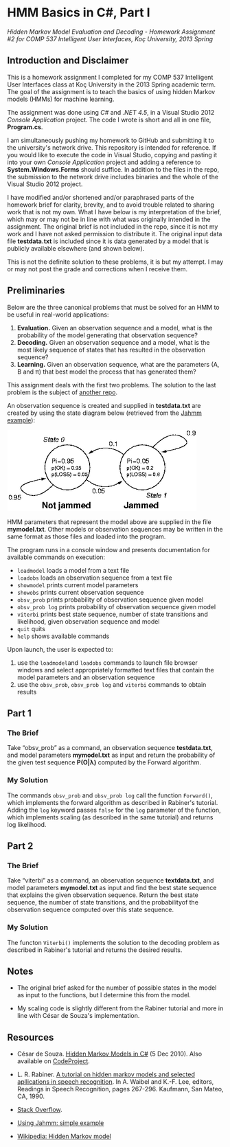 
HMM Basics in C#, Part I
=================================

*Hidden Markov Model Evaluation and Decoding - Homework Assignment #2 for COMP 537 Intelligent User Interfaces, Koç University, 2013 Spring*


Introduction and Disclaimer
---------------------------

This is a homework assignment I completed for my COMP 537 Intelligent User Interfaces class at Koç University in the 2013 Spring academic term. The goal of the assignment is to teach the basics of using hidden Markov models (HMMs) for machine learning.

The assignment was done using *C#* and *.NET 4.5*, in a Visual Studio 2012 *Console Application* project. The code I wrote is short and all in one file, **Program.cs**.

I am simultaneously pushing my homework to GitHub and submitting it to the university's network drive. This repository is intended for reference. If you would like to execute the code in Visual Studio, copying and pasting it into your own *Console Application* project and adding a reference to **System.Windows.Forms** should suffice. In addition to the files in the repo, the submission to the network drive includes binaries and the whole of the Visual Studio 2012 project.

I have modified and/or shortened and/or paraphrased parts of the homework brief for clarity, brevity, and to avoid trouble related to sharing work that is not my own. What I have below is my interpretation of the brief, which may or may not be in line with what was originally intended in the assignment. The original brief is not included in the repo, since it is not my work and I have not asked permission to distribute it. The original input data file **testdata.txt** is included since it is data generated by a model that is publicly available elsewhere (and shown below).

This is not the definite solution to these problems, it is but my attempt. I may or may not post the grade and corrections when I receive them.


Preliminaries
-------------

Below are the three canonical problems that must be solved for an HMM to be useful in real-world applications:

1.  **Evaluation.** Given an observation sequence and a model, what is the probability of the model generating that observation sequence?
2.  **Decoding.** Given an observation sequence and a model, what is the most likely sequence of states that has resulted in the observation sequence?
3.  **Learning.** Given an observation sequence, what are the parameters (A, B and &pi;) that best model the process that has generated them?

This assignment deals with the first two problems. The solution to the last problem is the subject of [another repo](http://github.com/mbaytas/hmm-basics-ii).

An observation sequence is created and supplied in **testdata.txt** are created by using the state diagram below (retrieved from the [Jahmm example](https://code.google.com/p/jahmm/wiki/Example)):

![Fig1](img/statediagram.png)

HMM parameters that represent the model above are supplied in the file **mymodel.txt**. Other models or observation sequences may be written in the same format as those files and loaded into the program.

The program runs in a console window and presents documentation for available commands on execution:

-  `loadmodel` loads a model from a text file
-  `loadobs` loads an observation sequence from a text file
-  `showmodel` prints current model parameters
-  `showobs` prints current observation sequence
-  `obsv_prob` prints probability of observation sequence given model
-  `obsv_prob log` prints probability of observation sequence given model
-  `viterbi` prints best state sequence, number of state transitions and likelihood, given observation sequence and model
-  `quit` quits
-  `help` shows available commands

Upon launch, the user is expected to:

1. use the `loadmodel`and `loadobs` commands to launch file browser windows and select appropriately formatted text files that contain the model parameters and an observation sequence
2. use the `obsv_prob`, `obsv_prob log` and `viterbi` commands to obtain results


Part 1
------

### The Brief
Take “obsv_prob” as a command, an observation sequence **testdata.txt**, and model parameters **mymodel.txt** as input and return the probability of the given test sequence **P(O|&lambda;)** computed by the Forward algorithm.

### My Solution
The commands `obsv_prob` and `obsv_prob log` call the function `Forward()`, which implements the forward algorithm as described in Rabiner's tutorial. Adding the `log` keyword passes `false` for the `log` parameter of the function, which implements scaling (as described in the same tutorial) and returns log likelihood.


Part 2
------

### The Brief
Take “viterbi” as a command, an observation sequence **textdata.txt**, and model parameters **mymodel.txt** as input and find the best state sequence that explains the given observation sequence. Return the best state sequence, the number of state transitions, and the probabilityof the observation sequence computed over this state sequence.

### My Solution
The functon `Viterbi()` implements the solution to the decoding problem as described in Rabiner's tutorial and returns the desired results.


Notes
-----

-  The original brief asked for the number of possible states in the model as input to the functions, but I determine this from the model.

-  My scaling code is slightly different from the Rabiner tutorial and more in line with César de Souza's implementation.

Resources
----------
-  César de Souza. [Hidden Markov Models in C#](http://crsouza.blogspot.com/2010/03/hidden-markov-models-in-c.html) (5 Dec 2010). Also available on [CodeProject](http://www.codeproject.com/Articles/69647/Hidden-Markov-Models-in-C).

-  L. R. Rabiner. [A tutorial on hidden markov models and selected apllications in speech recognition](http://citeseer.ist.psu.edu/viewdoc/summary?doi=10.1.1.131.2084).  In A. Waibel and K.-F. Lee, editors, Readings in Speech Recognition, pages 267-296. Kaufmann, San Mateo, CA, 1990.

-  [Stack Overflow](http://stackoverflow.com/).

-  [Using Jahmm: simple example](https://code.google.com/p/jahmm/wiki/Example)

-  [Wikipedia: Hidden Markov model](http://en.wikipedia.org/wiki/Hidden_Markov_Models)